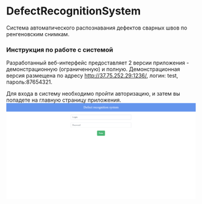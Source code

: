 # DefectRecognitionSystem
Система автоматического распознавания дефектов сварных швов по ренгеновским снимкам.
### Инструкция по работе с системой
Разработанный веб-интерфейс предоставляет 2 версии приложения - демонстрационную (ограниченную) и полную. Демонстрационная версия размещена по адресу http://37.75.252.29:1236/, логин: test, пароль:87654321.

Для входа в систему необходимо пройти авторизацию, и затем вы попадете на главную страницу приложения.
![alt text](https://github.com/NastyaMittseva/DefectRecognitionSystem/blob/master/screens/login.png)

